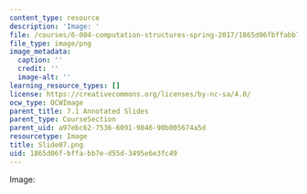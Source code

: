 ```yaml
---
content_type: resource
description: 'Image: '
file: /courses/6-004-computation-structures-spring-2017/1865d06fbffabb7ed55d3495e6e3fc49_Slide07.png
file_type: image/png
image_metadata:
  caption: ''
  credit: ''
  image-alt: ''
learning_resource_types: []
license: https://creativecommons.org/licenses/by-nc-sa/4.0/
ocw_type: OCWImage
parent_title: 7.1 Annotated Slides
parent_type: CourseSection
parent_uid: a97ebc62-7536-6091-9846-90b005674a5d
resourcetype: Image
title: Slide07.png
uid: 1865d06f-bffa-bb7e-d55d-3495e6e3fc49
---
```

Image: 